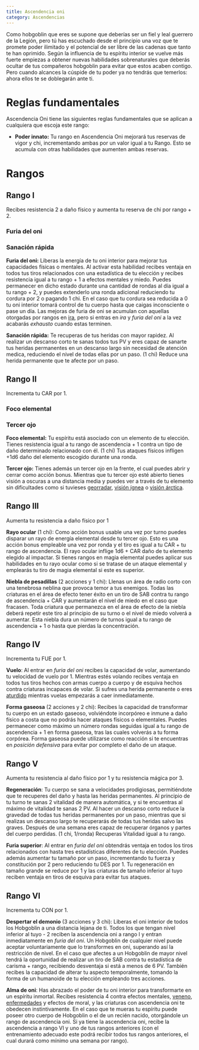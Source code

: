 ```yaml
---
title: Ascendencia oni
category: Ascendencias
---
```


Como hobgoblin que eres se supone que deberías ser un fiel y leal guerrero de la Legión, pero tú has escuchado desde el principio una voz que te promete poder ilimitado y el potencial de ser libre de las cadenas que tanto te han oprimido. Según la influencia de tu espíritu interior se vuelve más fuerte empiezas a obtener nuevas habilidades sobrenaturales que deberás ocultar de tus compañeros hobgoblin para evitar que estos acaben contigo. Pero cuando alcances la cúspide de tu poder ya no tendrás que temerlos: ahora ellos te se doblegarán ante ti.

# Reglas fundamentales

Ascendencia Oni tiene las siguientes reglas fundamentales que se aplican a cualquiera que escoja este rango:

- **Poder innato:** Tu rango en Ascendencia Oni mejorará tus reservas de vigor y chi, incrementando ambas por un valor igual a tu Rango. Esto se acumula con otras habilidades que aumenten ambas reservas.

# Rangos

## Rango I

Recibes resistencia 2 a daño físico y aumenta tu reserva de chi por rango + 2.

### Furia del oni

### Sanación rápida

**Furia del oni:** Liberas la energía de tu oni interior para mejorar tus capacidades físicas o mentales. Al activar esta habilidad recibes ventaja en todos tus tiros relacionados con una estadística de tu elección y recibes resistencia igual a tu rango + 1 a efectos mentales y miedo. Puedes permanecer en dicho estado durante una cantidad de rondas al día igual a tu rango + 2, y puedes extenderlo una ronda adicional reduciendo tu cordura por 2 o pagando 1 chi. En el caso que tu cordura sea reducida a 0 tu oni interior tomará control de tu cuerpo hasta que caigas inconsciente o pase un día. Las mejoras de furia de oni se acumulan con aquellas otorgadas por rangos en [ira](https://raldamain.com/rules/Rangos/Combate/ira.html), pero si entras en *ira* y *furia del oni* a la vez acabarás *exhausto* cuando estas terminen.

**Sanación rápida:** Te recuperas de tus heridas con mayor rapidez. Al realizar un descanso corto te sanas todos tus PV y eres capaz de sanarte tus heridas permanentes en un descanso largo sin necesidad de atención medica, reduciendo el nivel de todas ellas por un paso. (1 chi) Reduce una herida permanente que te afecte por un paso.

## Rango II

Incrementa tu CAR por 1.

### Foco elemental

### Tercer ojo

**Foco elemental:** Tu espíritu está asociado con un elemento de tu elección. Tienes resistencia igual a tu rango de ascendencia + 1 contra un tipo de daño determinado relacionado con él. (1 chi) Tus ataques físicos infligen +1d6 daño del elemento escogido durante una ronda.

**Tercer ojo:** Tienes además un tercer ojo en la frente, el cual puedes abrir y cerrar como acción bonus. Mientras que tu tercer ojo esté abierto tienes visión a oscuras a una distancia media y puedes ver a través de tu elemento sin dificultades como si tuvieses [georradar](https://raldamain.com/rules/Rangos/Ascendencias/ascendencia%20de%20tierra.html#rango-ii), [visión ígnea](https://raldamain.com/rules/Rangos/Ascendencias/ascendencia%20de%20fuego.html#rango-ii) o [visión árctica](https://raldamain.com/rules/Rangos/Ascendencias/ascendencia%20boreal.html#rango-ii).

## Rango III

Aumenta tu resistencia a daño físico por 1

**Rayo ocular** (1 chi): Como acción bonus usable una vez por turno puedes disparar un rayo de energía elemental desde tu tercer ojo. Esto es una acción bonus empleable una vez por ronda y el tiro es igual a tu CAR + tu rango de ascendencia. El rayo ocular inflige 1d6 + CAR daño de tu elemento elegido al impactar. Si tienes rangos en magia elemental puedes aplicar sus habilidades en tu rayo ocular como si se tratase de un ataque elemental y emplearás tu tiro de magia elemental si este es superior.

**Niebla de pesadillas** (2 acciones y 1 chi): Llenas un área de radio corto con una tenebrosa neblina que provoca temor a tus enemigos. Todas las criaturas en el área de efecto tener éxito en un tiro de SAB contra tu rango de ascendencia + CAR y aumentarán el nivel de miedo en el caso que fracasen. Toda criatura que permanezca en el área de efecto de la niebla deberá repetir este tiro al principio de su turno o el nivel de miedo volverá a aumentar. Esta niebla dura un número de turnos igual a tu rango de ascendencia + 1 o hasta que pierdas la concentración.

## Rango IV

Incrementa tu FUE por 1.

**Vuelo**: Al entrar en *furia del oni* recibes la capacidad de volar, aumentando tu velocidad de vuelo por 1. Mientras estés volando recibes ventaja en todos tus tiros hechos con armas cuerpo a cuerpo y de esquiva hechos contra criaturas incapaces de volar. Si sufres una herida permanente o eres [aturdido](https://raldamain.com/rules/Reglas%20principales/Efectos%20de%20estado.html#aturdida) mientras vuelas empezarás a caer inmediatamente.

**Forma gaseosa** (2 acciones y 2 chi): Recibes la capacidad de transformar tu cuerpo en un estado gaseoso, volviéndote incorpóreo e inmune a daño físico a costa que no podrás hacer ataques físicos o elementales. Puedes permanecer como máximo un número rondas seguidas igual a tu rango de ascendencia + 1 en forma gaseosa, tras las cuales volverás a tu forma corpórea. Forma gaseosa puede utilizarse como reacción si te encuentras en *posición defensiva* para evitar por completo el daño de un ataque.

## Rango V

Aumenta tu resistencia al daño físico por 1 y tu resistencia mágica por 3.

**Regeneración**: Tu cuerpo se sana a velocidades prodigiosas, permitiéndote que te recuperes del daño y hasta las heridas permanentes. Al principio de tu turno te sanas 2 vitalidad de manera automática, y si te encuentras al máximo de vitalidad te sanas 2 PV. Al hacer un descanso corto reduce la gravedad de todas tus heridas permanentes por un paso, mientras que si realizas un descanso largo te recuperarás de todas tus heridas salvo las graves. Después de una semana eres capaz de recuperar órganos y partes del cuerpo perdidas. (1 chi, 1/ronda) Recuperas Vitalidad igual a tu rango.

**Furia superior**: Al entrar en *furia del oni* obtendrás ventaja en todos los tiros relacionados con hasta tres estadísticas diferentes de tu elección. Puedes además aumentar tu tamaño por un paso, incrementando tu fuerza y constitución por 2 pero reduciendo tu DES por 1. Tu regeneración en tamaño grande se reduce por 1 y las criaturas de tamaño inferior al tuyo reciben ventaja en tiros de esquiva para evitar tus ataques.

## Rango VI

Incrementa tu CON por 1.

**Despertar el demonio** (3 acciones y 3 chi): Liberas el oni interior de todos los Hobgoblin a una distancia lejana de ti. Todos los que tengan nivel inferior al tuyo - 2 reciben la ascendencia oni a rango I y entran inmediatamente en *furia del oni*. Un Hobgoblin de cualquier nivel puede aceptar voluntariamente que lo transformes en oni, superando así la restricción de nivel. En el caso que afectes a un Hobgoblin de mayor nivel tendrá la oportunidad de realizar un tiro de SAB contra tu estadística de carisma + rango, recibiendo desventaja si está a menos de 6 PV. También recibes la capacidad de alterar tu aspecto temporalmente, tomando la forma de un humanoide de tu elección empleando tres acciones.

**Alma de oni**: Has abrazado el poder de tu oni interior para transformarte en un espíritu inmortal. Recibes resistencia 4 contra efectos mentales, [veneno](https://raldamain.com/rules/Reglas%20adicionales/venenos_enfermedades.html#venenos), [enfermedades](https://raldamain.com/rules/Reglas%20adicionales/venenos_enfermedades.html#enfermedades) y efectos de moral, y las criaturas con ascendencia oni te obedecen instintivamente. En el caso que te mueras tu espíritu puede poseer otro cuerpo de Hobgoblin o el de un recién nacido, otorgándole un rango de ascendencia oni. Si ya tiene la ascendencia oni, recibe la ascendencia a rango VI y uno de tus rangos anteriores (con el entrenamiento adecuado este podrá recibir todos tus rangos anteriores, el cual durará como mínimo una semana por rango). 

